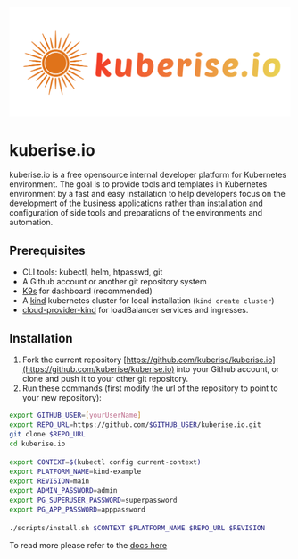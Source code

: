 ![kuberise logo](docs/images/full-logo.svg)
# kuberise.io

kuberise.io is a free opensource internal developer platform for Kubernetes environment. The goal is to provide tools and templates in Kubernetes environment by a fast and easy installation to help developers focus on the development of the business applications rather than installation and configuration of side tools and preparations of the environments and automation.

## Prerequisites

- CLI tools: kubectl, helm, htpasswd, git
- A Github account or another git repository system
- [K9s](https://k9scli.io/topics/install/) for dashboard (recommended)
- A [kind](https://kind.sigs.k8s.io/docs/user/quick-start#installation) kubernetes cluster for local installation (`kind create cluster`)
- [cloud-provider-kind](https://github.com/kubernetes-sigs/cloud-provider-kind) for loadBalancer services and ingresses.

## Installation

1. Fork the current repository [https://github.com/kuberise/kuberise.io](https://github.com/kuberise/kuberise.io) into your Github account, or clone and push it to your other git repository.
2. Run these commands (first modify the url of the repository to point to your new repository):

```bash
export GITHUB_USER=[yourUserName]
export REPO_URL=https://github.com/$GITHUB_USER/kuberise.io.git
git clone $REPO_URL
cd kuberise.io

export CONTEXT=$(kubectl config current-context)
export PLATFORM_NAME=kind-example
export REVISION=main
export ADMIN_PASSWORD=admin
export PG_SUPERUSER_PASSWORD=superpassword
export PG_APP_PASSWORD=apppassword

./scripts/install.sh $CONTEXT $PLATFORM_NAME $REPO_URL $REVISION
```

To read more please refer to the [docs here](docs/README.md)
